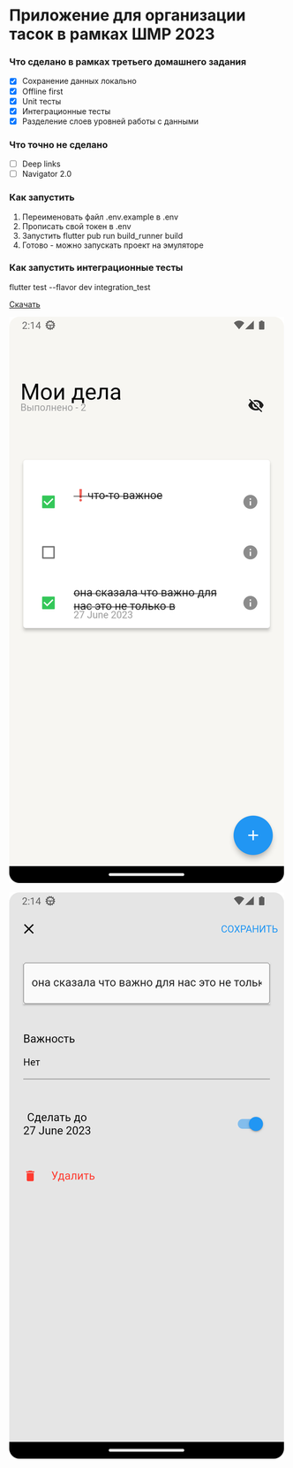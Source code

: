 # Приложение для организации тасок в рамках ШМР 2023

### Что сделано в рамках третьего домашнего задания
- [x] Сохранение данных локально
- [x] Offline first
- [x] Unit тесты
- [x] Интеграционные тесты
- [x] Разделение слоев уровней работы с данными

### Что точно не сделано
- [ ] Deep links
- [ ] Navigator 2.0

### Как запустить 
1. Переименовать файл .env.example в .env
2. Прописать свой токен в .env
3. Запустить flutter pub run build_runner build
4. Готово - можно запускать проект на эмуляторе

### Как запустить интеграционные тесты 
flutter test --flavor dev integration_test


[Скачать](https://github.com/PhilipPeric/new_todo_app/releases/download/3.0/app-release.apk)

![Скриншот](https://github.com/PhilipPeric/new_todo_app/blob/main/screenshots/tasks.png)

![Скриншот](https://github.com/PhilipPeric/new_todo_app/blob/main/screenshots/edit_task.png)

